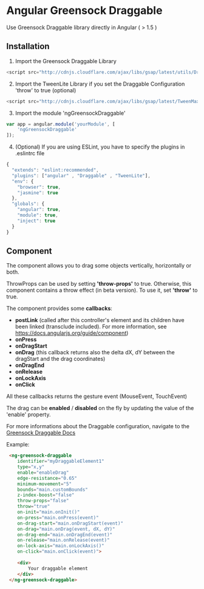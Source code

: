 # Angular Greensock Draggable

Use Greensock Draggable library directly in Angular ( > 1.5 )



## Installation

1. Import the Greensock Draggable Library
```javascript
<script src="http://cdnjs.cloudflare.com/ajax/libs/gsap/latest/utils/Draggable.min.js"></script>
```

2. Import the TweenLite Library if you set the Draggable Configuration 'throw' to true (optional)
```javascript
<script src="http://cdnjs.cloudflare.com/ajax/libs/gsap/latest/TweenMax.min.js"></script>
```

3. Import the module 'ngGreensockDraggable'
```javascript
var app = angular.module('yourModule', [
    'ngGreensockDraggable'
]);
```

4. (Optional) If you are using ESLint, you have to specify the plugins in .eslintrc file
```javascript
{
  "extends": "eslint:recommended",
  "plugins": ["angular" , "Draggable" , "TweenLite"],
  "env": {
    "browser": true,
    "jasmine": true
  },
  "globals": {
    "angular": true,
    "module": true,
    "inject": true
  }
}

```

## Component
The component allows you to drag some objects vertically, horizontally or both.

ThrowProps can be used by setting **'throw-props'** to true. 
Otherwise, this component contains a throw effect (in beta version). To use it, set **'throw'** to true.

The component provides some **callbacks**:
- **postLink** (called after this controller's element and its children have been linked (transclude included). For more information, see https://docs.angularjs.org/guide/component)
- **onPress**
- **onDragStart**
- **onDrag** (this callback returns also the delta dX, dY between the dragStart and the drag coordinates)
- **onDragEnd**
- **onRelease**
- **onLockAxis**
- **onClick**


All these callbacks returns the gesture event (MouseEvent, TouchEvent)


The drag can be **enabled** / **disabled** on the fly by updating the value of the 'enable' property.

For more informations about the Draggable configuration, navigate to the [Greensock Draggable Docs](https://greensock.com/docs/#/HTML5/GSAP/Utils/Draggable/)

Example:
```html
 <ng-greensock-draggable
    identifier="myDraggableElement1"
    type="x,y"
    enable="enableDrag"
    edge-resistance="0.65"
    minimum-movement="5"
    bounds="main.customBounds"
    z-index-boost="false"
    throw-props="false"
    throw="true"
    on-init="main.onInit()"
    on-press="main.onPress(event)"
    on-drag-start="main.onDragStart(event)"
    on-drag="main.onDrag(event, dX, dY)"
    on-drag-end="main.onDragEnd(event)"
    on-release="main.onRelease(event)"
    on-lock-axis="main.onLockAxis()"
    on-click="main.onClick(event)">
    
    <div>
        Your draggable element
    </div>
 </ng-greensock-draggable>
```

